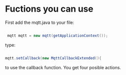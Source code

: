 <H1>Fuctions you can use</H1>

First add the mqtt.java to your file:

```JAVA

 mqtt mqtt = new mqtt(getApplicationContext());
 ```
 
 type: 
 
 ```JAVA
 
 mqtt.setCallback(new MqttCallbackExtended(){
 
 ```
 to use the callback function. You get four posible actions.
 
 
